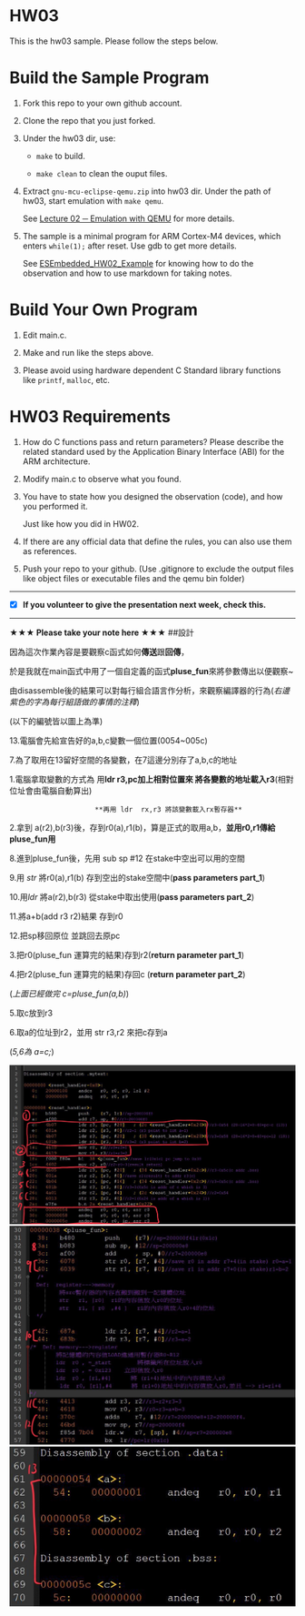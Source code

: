 HW03
===
This is the hw03 sample. Please follow the steps below.

# Build the Sample Program

1. Fork this repo to your own github account.

2. Clone the repo that you just forked.

3. Under the hw03 dir, use:

	* `make` to build.

	* `make clean` to clean the ouput files.

4. Extract `gnu-mcu-eclipse-qemu.zip` into hw03 dir. Under the path of hw03, start emulation with `make qemu`.

	See [Lecture 02 ─ Emulation with QEMU] for more details.

5. The sample is a minimal program for ARM Cortex-M4 devices, which enters `while(1);` after reset. Use gdb to get more details.

	See [ESEmbedded_HW02_Example] for knowing how to do the observation and how to use markdown for taking notes.

# Build Your Own Program

1. Edit main.c.

2. Make and run like the steps above.

3. Please avoid using hardware dependent C Standard library functions like `printf`, `malloc`, etc.

# HW03 Requirements

1. How do C functions pass and return parameters? Please describe the related standard used by the Application Binary Interface (ABI) for the ARM architecture.

2. Modify main.c to observe what you found.

3. You have to state how you designed the observation (code), and how you performed it.

	Just like how you did in HW02.

3. If there are any official data that define the rules, you can also use them as references.

4. Push your repo to your github. (Use .gitignore to exclude the output files like object files or executable files and the qemu bin folder)

[Lecture 02 ─ Emulation with QEMU]: http://www.nc.es.ncku.edu.tw/course/embedded/02/#Emulation-with-QEMU
[ESEmbedded_HW02_Example]: https://github.com/vwxyzjimmy/ESEmbedded_HW02_Example

--------------------

- [x] **If you volunteer to give the presentation next week, check this.**

--------------------

**★★★ Please take your note here ★★★**
##設計

因為這次作業內容是要觀察c函式如何**傳送**跟**回傳**，

於是我就在main函式中用了一個自定義的函式**pluse_fun**來將參數傳出以便觀察~

由disassemble後的結果可以對每行組合語言作分析，來觀察編譯器的行為(*右邊紫色的字為每行組語做的事情的注釋*)

(以下的編號皆以圖上為準)

13.電腦會先給宣告好的a,b,c變數一個位置(0054~005c)

7.為了取用在13留好空間的各變數，在7這邊分別存了a,b,c的地址

1.電腦拿取變數的方式為 用**ldr r3,pc加上相對位置來 將各變數的地址載入r3**(相對位址會由電腦自動算出)

                         **再用 ldr  rx,r3 將該變數載入rx暫存器**


2.拿到 a(r2),b(r3)後，存到r0(a),r1(b)，算是正式的取用a,b，**並用r0,r1傳給pluse_fun用**

8.進到pluse_fun後，先用 sub sp #12 在stake中空出可以用的空間

9.用 *str* 將r0(a),r1(b) 存到空出的stake空間中(**pass parameters part_1**)

10.用*ldr* 將a(r2),b(r3) 從stake中取出使用(**pass parameters part_2**)

11.將a+b(add r3 r2)結果 存到r0

12.把sp移回原位 並跳回去原pc

3.把r0(pluse_fun 運算完的結果)存到r2(**return parameter part_1**)

4.把r2(pluse_fun 運算完的結果)存回c (**return parameter part_2**)

(*上面已經做完 c=pluse_fun(a,b)*)



5.取c放到r3

6.取a的位址到r2，並用 str r3,r2 來把c存到a

(*5,6為 a=c;*)

![圖片參考名稱](https://github.com/Way0405/ESEmbedded_HW03/blob/master/IMG_0817.jpg "pic_embedded_hw3_1")
![圖片參考名稱](https://github.com/Way0405/ESEmbedded_HW03/blob/master/IMG_0818.jpg "pic_embedded_hw3_2")
![圖片參考名稱](https://github.com/Way0405/ESEmbedded_HW03/blob/master/IMG_0819.jpg "pic_embedded_hw3_3")
